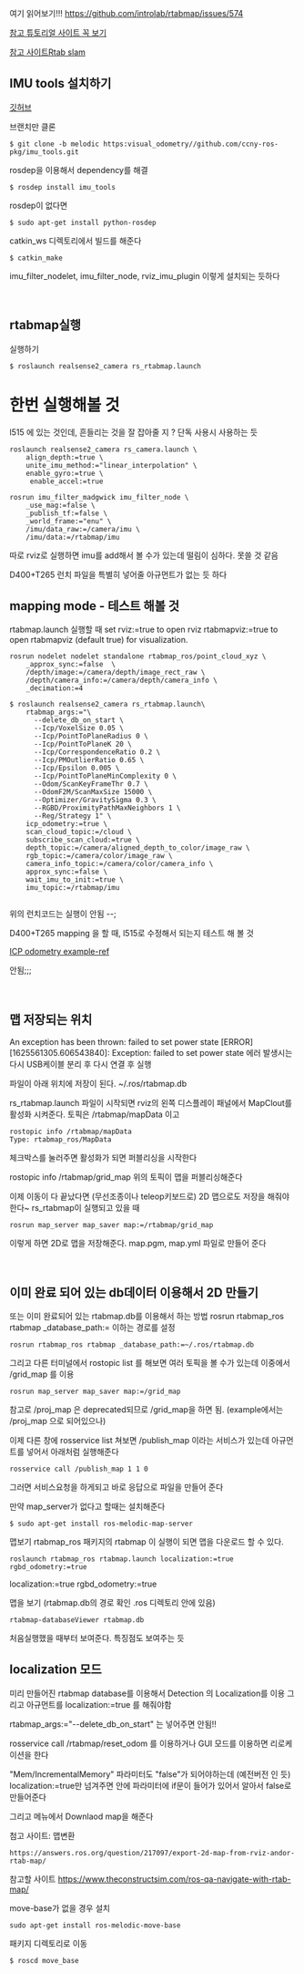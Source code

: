  여기 읽어보기!!!
https://github.com/introlab/rtabmap/issues/574

[참고 튜토리얼 사이트 꼭 보기](http://wiki.ros.org/rtabmap_ros/Tutorials/HandHeldMapping)

[참고 사이트Rtab slam](https://sudonull.com/post/18423-Localization-and-navigation-in-ROS-using-rtabmap)


## IMU tools 설치하기
[깃허브 ](https://github.com/ccny-ros-pkg/imu_tools)

브랜치만 클론
```
$ git clone -b melodic https:visual_odometry//github.com/ccny-ros-pkg/imu_tools.git
```

rosdep을 이용해서 dependency를 해결
```
$ rosdep install imu_tools
```
rosdep이 없다면 
```
$ sudo apt-get install python-rosdep
```

catkin_ws 디렉토리에서 빌드를 해준다
```
$ catkin_make
```
imu_filter_nodelet, imu_filter_node, rviz_imu_plugin
이렇게 설치되는 듯하다


<br/>

## rtabmap실행

실행하기
```
$ roslaunch realsense2_camera rs_rtabmap.launch 
```

# 한번 실행해볼 것 
l515 에 있는 것인데, 흔들리는 것을 잘 잡아줄 지 ? 단독 사용시 사용하는 듯
```
roslaunch realsense2_camera rs_camera.launch \
    align_depth:=true \
    unite_imu_method:="linear_interpolation" \
    enable_gyro:=true \
     enable_accel:=true

rosrun imu_filter_madgwick imu_filter_node \
    _use_mag:=false \
    _publish_tf:=false \
    _world_frame:="enu" \
    /imu/data_raw:=/camera/imu \
    /imu/data:=/rtabmap/imu
```
따로 rviz로 실행하면 imu를 add해서 볼 수가 있는데 떨림이 심하다. 못쓸 것 같음



D400+T265 런치 파일을 특별히 넣어줄 아규먼트가 없는 듯 하다


## mapping mode - 테스트 해볼 것
rtabmap.launch 실행할 때 
set rviz:=true to open rviz 
rtabmapviz:=true to open rtabmapviz (default true) for visualization. 

```
rosrun nodelet nodelet standalone rtabmap_ros/point_cloud_xyz \
    _approx_sync:=false  \
    /depth/image:=/camera/depth/image_rect_raw \
    /depth/camera_info:=/camera/depth/camera_info \
    _decimation:=4

$ roslaunch realsense2_camera rs_rtabmap.launch\
    rtabmap_args:="\
      --delete_db_on_start \
      --Icp/VoxelSize 0.05 \
      --Icp/PointToPlaneRadius 0 \
      --Icp/PointToPlaneK 20 \
      --Icp/CorrespondenceRatio 0.2 \
      --Icp/PMOutlierRatio 0.65 \
      --Icp/Epsilon 0.005 \
      --Icp/PointToPlaneMinComplexity 0 \
      --Odom/ScanKeyFrameThr 0.7 \
      --OdomF2M/ScanMaxSize 15000 \
      --Optimizer/GravitySigma 0.3 \
      --RGBD/ProximityPathMaxNeighbors 1 \
      --Reg/Strategy 1" \
    icp_odometry:=true \
    scan_cloud_topic:=/cloud \
    subscribe_scan_cloud:=true \
    depth_topic:=/camera/aligned_depth_to_color/image_raw \
    rgb_topic:=/camera/color/image_raw \
    camera_info_topic:=/camera/color/camera_info \
    approx_sync:=false \
    wait_imu_to_init:=true \
    imu_topic:=/rtabmap/imu 


```
위의 런치코드는 실행이 안됨 --;


 D400+T265 mapping 을 할 때, l515로 수정해서 되는지 테스트 해 볼 것
 
 [ICP odometry example-ref](http://official-rtab-map-forum.67519.x6.nabble.com/Kinect-For-Azure-L515-ICP-lighting-invariant-mapping-td7187.html)

안됨;;;


<br/>

## 맵 저장되는 위치

An exception has been thrown: failed to set power state
[ERROR] [1625561305.606543840]: Exception: failed to set power state
에러 발생시는 다시 USB케이블 분리 후 다시 연결 후 실행

파일이 아래 위치에 저장이 된다.
~/.ros/rtabmap.db 

rs_rtabmap.launch 파일이 시작되면 rviz의 왼쪽 디스플레이 패널에서 
MapClout를 활성화 시켜준다. 토픽은 /rtabmap/mapData 이고 
```
rostopic info /rtabmap/mapData
Type: rtabmap_ros/MapData
```
체크박스를 눌러주면 활성화가 되면 퍼블리싱을 시작한다


rostopic info /rtabmap/grid_map
위의 토픽이 맵을 퍼블리싱해준다

이제 이동이 다 끝났다면 (무선조종이나 teleop키보드로) 
2D 맵으로도 저장을 해줘야한다~ rs_rtabmap이 실행되고 있을 때
```
rosrun map_server map_saver map:=/rtabmap/grid_map
```
이렇게 하면 2D로 맵을 저장해준다. map.pgm, map.yml 파일로 만들어 준다

<br/>

## 이미 완료 되어 있는 db데이터 이용해서 2D 만들기
또는 이미 완료되어 있는 rtabmap.db를 이용해서 하는 방법
rosrun rtabmap_ros rtabmap _database_path:= 이하는 경로를 설정

```
rosrun rtabmap_ros rtabmap _database_path:=~/.ros/rtabmap.db
```
그리고 다른 터미널에서 rostopic list 를 해보면
여러 토픽을 볼 수가 있는데 이중에서 /grid_map 를 이용
```
rosrun map_server map_saver map:=/grid_map

```
참고로 /proj_map 은 deprecated되므로 /grid_map을 하면 됨. (example에서는 /proj_map 으로 되어있으나)

이제 다른 창에 rosservice list 쳐보면 /publish_map 이라는 서비스가 있는데 
아규먼트를 넣어서 아래처럼 실행해준다
```
rosservice call /publish_map 1 1 0
```
그러면 서비스요청을 하게되고 바로 응답으로 파일을 만들어 준다


만약 map_server가 없다고 할때는 설치해준다
```
$ sudo apt-get install ros-melodic-map-server
```

맵보기 rtabmap_ros 패키지의 rtabmap 이 실행이 되면 맵을 다운로드 할 수 있다.
```
roslaunch rtabmap_ros rtabmap.launch localization:=true rgbd_odometry:=true
```

localization:=true rgbd_odometry:=true

맵을 보기 (rtabmap.db의 경로 확인 .ros 디렉토리 안에 있음)
```
rtabmap-databaseViewer rtabmap.db
```

처음실행했을 때부터 보여준다. 특징점도 보여주는 듯


## localization 모드
미리 만들어진 rtabmap database를 이용해서 Detection 의 Localization를 이용
그리고 아규먼트를 localization:=true 를 해줘야함

rtabmap_args:="--delete_db_on_start"  는 넣어주면 안됨!!

rosservice call /rtabmap/reset_odom 
를 이용하거나 GUI 모드를 이용하면 리로케이션을 한다

"Mem/IncrementalMemory" 파라미터도 "false"가 되어야하는데 (예전버전 인 듯)
localization:=true만 넘겨주면 안에 파라미터에 if문이 들어가 있어서 알아서 false로 만들어준다

그리고 메뉴에서 Downlaod map을 해준다


첨고 사이트: 맵변환 
```
https://answers.ros.org/question/217097/export-2d-map-from-rviz-andor-rtab-map/
```

참고할 사이트 
https://www.theconstructsim.com/ros-qa-navigate-with-rtab-map/

move-base가 없을 경우 설치
```
sudo apt-get install ros-melodic-move-base
```
패키지 디렉토리로 이동
```
$ roscd move_base
```